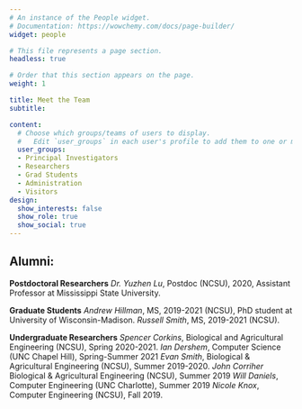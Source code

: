 ```yaml
---
# An instance of the People widget.
# Documentation: https://wowchemy.com/docs/page-builder/
widget: people

# This file represents a page section.
headless: true

# Order that this section appears on the page.
weight: 1

title: Meet the Team
subtitle:

content:
  # Choose which groups/teams of users to display.
  #   Edit `user_groups` in each user's profile to add them to one or more of these groups.
  user_groups:
  - Principal Investigators
  - Researchers
  - Grad Students
  - Administration
  - Visitors
design:
  show_interests: false
  show_role: true
  show_social: true
---
```

## Alumni:

**Postdoctoral Researchers**
*Dr. Yuzhen Lu*, Postdoc (NCSU), 2020, Assistant Professor at Mississippi State University.

**Graduate Students**
*Andrew Hillman*, MS, 2019-2021 (NCSU), PhD student at University of Wisconsin-Madison.
*Russell Smith*, MS, 2019-2021 (NCSU).

**Undergraduate Researchers**
*Spencer Corkins*, Biological and Agricultural Engineering (NCSU), Spring 2020-2021.
*Ian Dershem*, Computer Science (UNC Chapel Hill), Spring-Summer 2021
*Evan Smith*, Biological & Agricultural Engineering (NCSU), Summer 2019-2020.
*John Corriher* Biological & Agricultural Engineering (NCSU), Summer 2019
*Will Daniels*, Computer Engineering (UNC Charlotte), Summer 2019
*Nicole Knox*, Computer Engineering (NCSU), Fall 2019.
